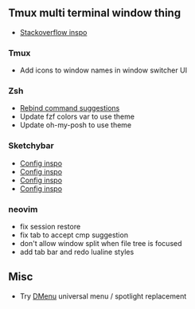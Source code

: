 
## Tmux multi terminal window thing
 - [Stackoverflow inspo](https://unix.stackexchange.com/questions/282365/using-multiple-terminal-x-windows-with-one-tmux-session)

### Tmux
 - Add icons to window names in window switcher UI


### Zsh
 - [Rebind command suggestions](https://nixos.wiki/wiki/Zsh#Zsh-autocomplete_not_working)
 - Update fzf colors var to use theme
 - Update oh-my-posh to use theme


### Sketchybar
 - [Config inspo](https://user-images.githubusercontent.com/22680421/211197150-f1ff3f18-4b1a-4c6c-8174-ff70997af0fd.png)
 - [Config inspo](https://github.com/FelixKratz/dotfiles/blob/e6288b3f4220ca1ac64a68e60fced2d4c3e3e20b/.config/sketchybar/sketchybarrc)
 - [Config inspo](https://github.com/FelixKratz/SketchyBar/discussions/47?sort=top)
 - [Config inspo](https://github.com/mvritz/dotfiles)


### neovim
 - fix session restore
 - fix tab to accept cmp suggestion
 - don't allow window split when file tree is focused
 - add tab bar and redo lualine styles

## Misc 
 - Try [DMenu](https://github.com/oNaiPs/dmenu-mac) universal menu / spotlight replacement

